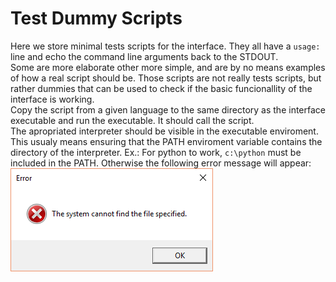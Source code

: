 # Test Dummy Scripts
Here we store minimal tests scripts for the interface. They all have a `usage:` line and echo the command line arguments back to the STDOUT.  
Some are more elaborate other more simple, and are by no means examples of how a real script should be. Those scripts are not really tests scripts, but rather dummies that can be used to check if the basic funcionallity of the interface is working.  
Copy the script from a given language to the same directory as the interface executable and run the executable. It should call the script.  
The apropriated interpreter should be visible in the executable enviroment. This usualy means ensuring that the PATH enviroment variable contains the directory of the interpreter. Ex.: For python to work, `c:\python` must be included in the PATH. Otherwise the following error message will appear:  
![msg](https://github.com/pemn/ScriptGui/blob/master/assets/error_system_cannot_find.png)

